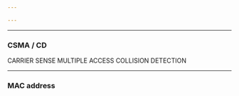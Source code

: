 ```yaml
---

---
```


---
### CSMA / CD

CARRIER SENSE
MULTIPLE ACCESS
COLLISION DETECTION

---
### MAC address

